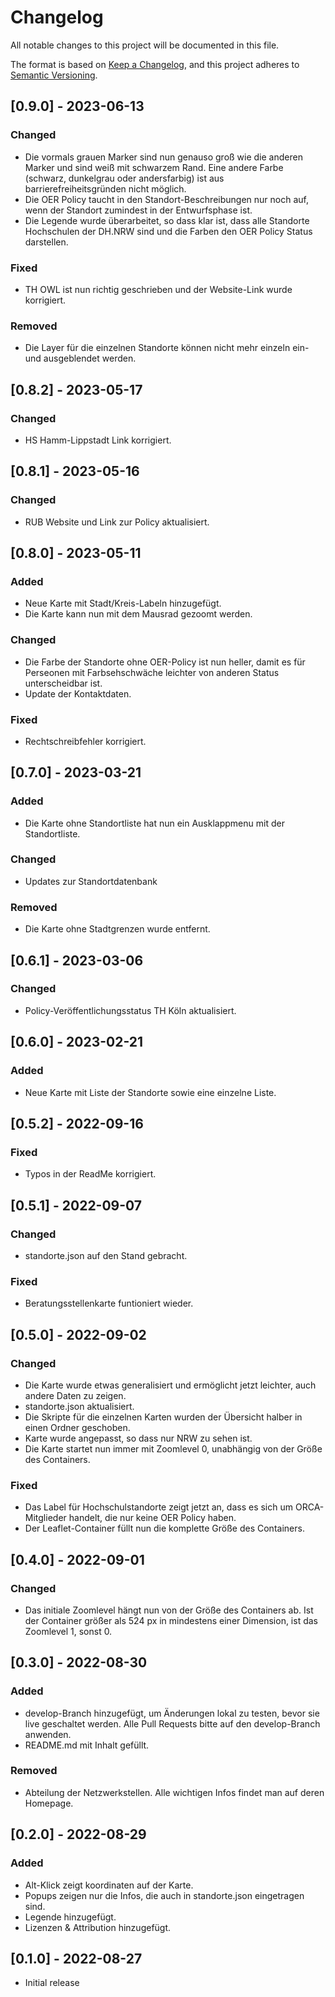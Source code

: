 # Changelog

All notable changes to this project will be documented in this file.

The format is based on [Keep a Changelog](https://keepachangelog.com/en/1.0.0/), and this project adheres to [Semantic Versioning](https://semver.org/spec/v2.0.0.html).

## [0.9.0] - 2023-06-13
### Changed
- Die vormals grauen Marker sind nun genauso groß wie die anderen Marker und sind weiß mit schwarzem Rand. Eine andere Farbe (schwarz, dunkelgrau oder andersfarbig) ist aus barrierefreiheitsgründen nicht möglich.
- Die OER Policy taucht in den Standort-Beschreibungen nur noch auf, wenn der Standort zumindest in der Entwurfsphase ist.
- Die Legende wurde überarbeitet, so dass klar ist, dass alle Standorte Hochschulen der DH.NRW sind und die Farben den OER Policy Status darstellen.

### Fixed
- TH OWL ist nun richtig geschrieben und der Website-Link wurde korrigiert.

### Removed
- Die Layer für die einzelnen Standorte können nicht mehr einzeln ein- und ausgeblendet werden.

## [0.8.2] - 2023-05-17
### Changed
- HS Hamm-Lippstadt Link korrigiert.

## [0.8.1] - 2023-05-16
### Changed
- RUB Website und Link zur Policy aktualisiert.

## [0.8.0] - 2023-05-11
### Added
- Neue Karte mit Stadt/Kreis-Labeln hinzugefügt.
- Die Karte kann nun mit dem Mausrad gezoomt werden.

### Changed
- Die Farbe der Standorte ohne OER-Policy ist nun heller, damit es für Perseonen mit Farbsehschwäche leichter von anderen Status unterscheidbar ist.
- Update der Kontaktdaten.

### Fixed
- Rechtschreibfehler korrigiert.

## [0.7.0] - 2023-03-21
### Added
- Die Karte ohne Standortliste hat nun ein Ausklappmenu mit der Standortliste.

### Changed
- Updates zur Standortdatenbank

### Removed
- Die Karte ohne Stadtgrenzen wurde entfernt.

## [0.6.1] - 2023-03-06
### Changed
- Policy-Veröffentlichungsstatus TH Köln aktualisiert.

## [0.6.0] - 2023-02-21
### Added
- Neue Karte mit Liste der Standorte sowie eine einzelne Liste.

## [0.5.2] - 2022-09-16
### Fixed
- Typos in der ReadMe korrigiert.

## [0.5.1] - 2022-09-07
### Changed
- standorte.json auf den Stand gebracht.

### Fixed
- Beratungsstellenkarte funtioniert wieder.

## [0.5.0] - 2022-09-02
### Changed
- Die Karte wurde etwas generalisiert und ermöglicht jetzt leichter, auch andere Daten zu zeigen.
- standorte.json aktualisiert.
- Die Skripte für die einzelnen Karten wurden der Übersicht halber in einen Ordner geschoben.
- Karte wurde angepasst, so dass nur NRW zu sehen ist.
- Die Karte startet nun immer mit Zoomlevel 0, unabhängig von der Größe des Containers.

### Fixed
- Das Label für Hochschulstandorte zeigt jetzt an, dass es sich um ORCA-Mitglieder handelt, die nur keine OER Policy haben.
- Der Leaflet-Container füllt nun die komplette Größe des Containers.

## [0.4.0] - 2022-09-01
### Changed
- Das initiale Zoomlevel hängt nun von der Größe des Containers ab. Ist der Container größer als 524 px in mindestens einer Dimension, ist das Zoomlevel 1, sonst 0.

## [0.3.0] - 2022-08-30
### Added
- develop-Branch hinzugefügt, um Änderungen lokal zu testen, bevor sie live geschaltet werden. Alle Pull Requests bitte auf den develop-Branch anwenden.
- README.md mit Inhalt gefüllt.

### Removed
- Abteilung der Netzwerkstellen. Alle wichtigen Infos findet man auf deren Homepage.

## [0.2.0] - 2022-08-29
### Added
- Alt-Klick zeigt koordinaten auf der Karte.
- Popups zeigen nur die Infos, die auch in standorte.json eingetragen sind.
- Legende hinzugefügt.
- Lizenzen & Attribution hinzugefügt.

## [0.1.0] - 2022-08-27
- Initial release